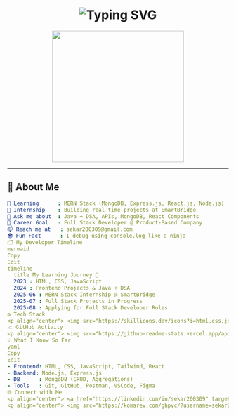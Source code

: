 <h1 align="center">
  <img src="https://readme-typing-svg.demolab.com?font=Fira+Code&duration=2500&pause=500&color=00F7FF&center=true&vCenter=true&width=435&lines=Hey+👋,+I'm+Sekar;Aspiring+Full+Stack+Developer;Code+Enthusiast;MERN+Stack+Intern" alt="Typing SVG" />
</h1>

<p align="center">
  <img src="https://media.giphy.com/media/qgQUggAC3Pfv687qPC/giphy.gif" width="300px" />
</p>

---

## 🧠 About Me

```yaml
🌱 Learning      : MERN Stack (MongoDB, Express.js, React.js, Node.js)
🔭 Internship    : Building real-time projects at SmartBridge
💬 Ask me about  : Java + DSA, APIs, MongoDB, React Components
🎯 Career Goal   : Full Stack Developer @ Product-Based Company
📫 Reach me at   : sekar200309@gmail.com
😎 Fun Fact      : I debug using console.log like a ninja
🗂️ My Developer Timeline
mermaid
Copy
Edit
timeline
  title My Learning Journey 🚀
  2023 : HTML, CSS, JavaScript
  2024 : Frontend Projects & Java + DSA
  2025-06 : MERN Stack Internship @ SmartBridge
  2025-07 : Full Stack Projects in Progress
  2025-08 : Applying for Full Stack Developer Roles
⚙️ Tech Stack
<p align="center"> <img src="https://skillicons.dev/icons?i=html,css,js,react,nodejs,express,mongodb,java,git,github,tailwind,vscode,figma" /> </p>
📈 GitHub Activity
<p align="center"> <img src="https://github-readme-stats.vercel.app/api?username=sekar200309&show_icons=true&theme=tokyonight" height="180px"/> <img src="https://github-readme-streak-stats.herokuapp.com?user=sekar200309&theme=tokyonight" height="180px"/> </p> <p align="center"> <img src="https://github-readme-activity-graph.vercel.app/graph?username=sekar200309&theme=react-dark&area=true&hide_border=true" /> </p>
💡 What I Know So Far
yaml
Copy
Edit
- Frontend: HTML, CSS, JavaScript, Tailwind, React
- Backend: Node.js, Express.js
- DB      : MongoDB (CRUD, Aggregations)
- Tools   : Git, GitHub, Postman, VSCode, Figma
🌐 Connect with Me
<p align="center"> <a href="https://linkedin.com/in/sekar200309" target="_blank"> <img src="https://img.shields.io/badge/LinkedIn-0A66C2?style=for-the-badge&logo=linkedin&logoColor=white" /> </a> <a href="mailto:sekar200309@gmail.com"> <img src="https://img.shields.io/badge/Gmail-D14836?style=for-the-badge&logo=gmail&logoColor=white" /> </a> <a href="https://github.com/sekar200309" target="_blank"> <img src="https://img.shields.io/badge/GitHub-181717?style=for-the-badge&logo=github&logoColor=white" /> </a> </p>
<p align="center"> <img src="https://komarev.com/ghpvc/?username=sekar200309&label=Profile+Views&color=blueviolet&style=flat" /> </p> ```
